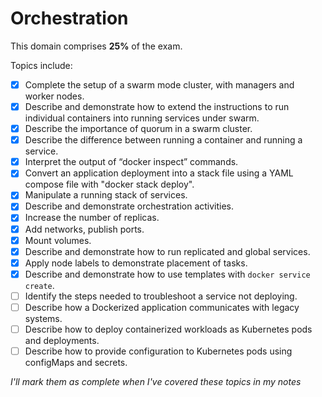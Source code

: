 # Orchestration

This domain comprises **25%** of the exam.

Topics include:

- [x] Complete the setup of a swarm mode cluster, with managers and worker nodes.
- [x] Describe and demonstrate how to extend the instructions to run individual containers into running services under swarm.
- [x] Describe the importance of quorum in a swarm cluster.
- [x] Describe the difference between running a container and running a service.
- [x] Interpret the output of “docker inspect” commands.
- [x] Convert an application deployment into a stack file using a YAML compose file with "docker stack deploy".
- [x] Manipulate a running stack of services.
- [x] Describe and demonstrate orchestration activities.
- [x] Increase the number of replicas.
- [x] Add networks, publish ports.
- [x] Mount volumes.
- [x] Describe and demonstrate how to run replicated and global services.
- [x] Apply node labels to demonstrate placement of tasks.
- [x] Describe and demonstrate how to use templates with `docker service create`.
- [ ] Identify the steps needed to troubleshoot a service not deploying.
- [ ] Describe how a Dockerized application communicates with legacy systems.
- [ ] Describe how to deploy containerized workloads as Kubernetes pods and deployments.
- [ ] Describe how to provide configuration to Kubernetes pods using configMaps and secrets.

_I'll mark them as complete when I've covered these topics in my notes_

